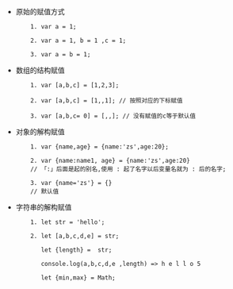 +   原始的赋值方式
    ```
        1. var a = 1;

        2. var a = 1, b = 1 ,c = 1;

        3. var a = b = 1;
    ```

+   数组的结构赋值
    ```
        1. var [a,b,c] = [1,2,3];

        2. var [a,b,c] = [1,,1]; // 按照对应的下标赋值

        3. var [a,b,c= 0] = [,,]; // 没有赋值的c等于默认值
    ```
+   对象的解构赋值
    ```
        1. var {name,age} = {name:'zs',age:20};

        2. var {name:name1, age} = {name:'zs',age:20} 
        // 「:」后面是起的别名,使用 : 起了名字以后变量名就为 : 后的名字;

        3. var {name='zs'} = {} 
        // 默认值 
    ```
+   字符串的解构赋值
    ```
        1. let str = 'hello';
        
        2. let [a,b,c,d,e] = str;
            
           let {length} =  str;
           
           console.log(a,b,c,d,e ,length) => h e l l o 5
        
           let {min,max} = Math;
    ```
    
